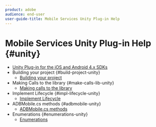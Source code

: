 ```yaml
---
product: adobe
audience: end-user
user-guide-title: Mobile Services Unity Plug-in Help
---
```


# Mobile Services Unity Plug-in Help {#unity}

+ [Unity Plug-in for the iOS and Android 4.x SDKs](get-started.md)
+ Building your project {#build-project-unity}
  + [Building your project](project.md)
+ Making Calls to the library {#make-calls-lib-unity}
  + [Making calls to the library](library-calls.md)
+ Implement Lifecycle {#impl-lifecycle-unity}
  + [Implement Lifecycle](lifecycle.md)
+ ADBMobile.cs methods {#adbmobile-unity}
  + [ADBMobile.cs methods](methods.md)
+ Enumerations {#enumerations-unity}
  + [Enumerations](enumerations.md)
